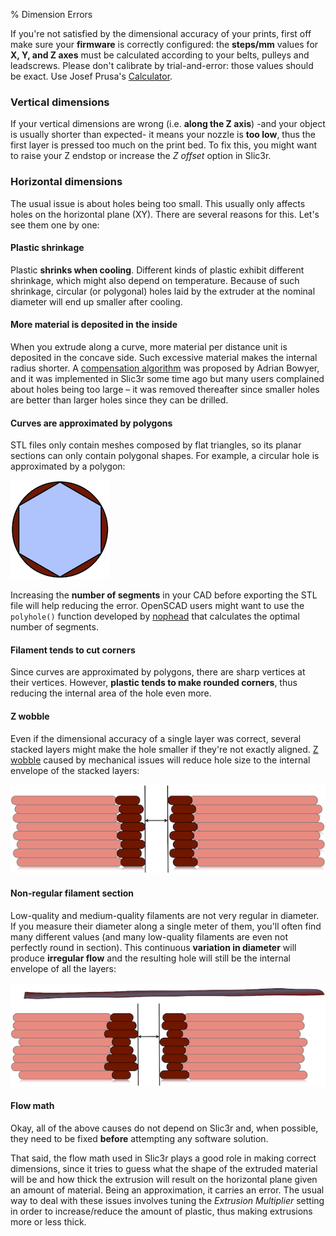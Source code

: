 % Dimension Errors

If you're not satisfied by the dimensional accuracy of your prints, first off make sure your **firmware** is correctly configured: the **steps/mm** values for **X, Y, and Z axes** must be calculated according to your belts, pulleys and leadscrews. Please don't calibrate by trial-and-error: those values should be exact. Use Josef Prusa's [Calculator](http://calculator.josefprusa.cz).

### Vertical dimensions

If your vertical dimensions are wrong (i.e. **along the Z axis**) -and your object is usually shorter than expected- it means your nozzle is **too low**, thus the first layer is pressed too much on the print bed. To fix this, you might want to raise your Z endstop or increase the *Z offset* option in Slic3r.

### Horizontal dimensions

The usual issue is about holes being too small. This usually only affects holes on the horizontal plane (XY). There are several reasons for this. Let's see them one by one:

#### Plastic shrinkage

Plastic **shrinks when cooling**. Different kinds of plastic exhibit different shrinkage, which might also depend on temperature. Because of such shrinkage, circular (or polygonal) holes laid by the extruder at the nominal diameter will end up smaller after cooling.

#### More material is deposited in the inside

When you extrude along a curve, more material per distance unit is deposited in the concave side. Such excessive material makes the internal radius shorter.
A [compensation algorithm](http://reprap.org/wiki/ArcCompensation) was proposed by Adrian Bowyer, and it was implemented in Slic3r some time ago but many users complained about holes being too large – it was removed thereafter since smaller holes are better than larger holes since they can be drilled.

#### Curves are approximated by polygons

STL files only contain meshes composed by flat triangles, so its planar sections can only contain polygonal shapes. For example, a circular hole is approximated by a polygon:

![image](images/dimension-errors/polygonal-hole.png)

Increasing the **number of segments** in your CAD before exporting the STL file will help reducing the error. OpenSCAD users might want to use the `polyhole()` function developed by [nophead](http://hydraraptor.blogspot.it/2011/02/polyholes.html) that calculates the optimal number of segments.

#### Filament tends to cut corners

Since curves are approximated by polygons, there are sharp vertices at their vertices. However, **plastic tends to make rounded corners**, thus reducing the internal area of the hole even more.

#### Z wobble

Even if the dimensional accuracy of a single layer was correct, several stacked layers might make the hole smaller if they're not exactly aligned. [Z wobble](troubleshooting.html#z-wobble) caused by mechanical issues will reduce hole size to the internal envelope of the stacked layers:

![image](images/dimension-errors/z-wobble.png)

#### Non-regular filament section

Low-quality and medium-quality filaments are not very regular in diameter. If you measure their diameter along a single meter of them, you'll often find many different values (and many low-quality filaments are even not perfectly round in section). This continuous **variation in diameter** will produce **irregular flow**  and the resulting hole will still be the internal envelope of all the layers:

![image](images/dimension-errors/irregular-filament.png)

#### Flow math

Okay, all of the above causes do not depend on Slic3r and, when possible, they need to be fixed **before** attempting any software solution.

That said, the flow math used in Slic3r plays a good role in making correct dimensions, since it tries to guess what the shape of the extruded material will be and how thick the extrusion will result on the horizontal plane given an amount of material. Being an approximation, it carries an error. The usual way to deal with these issues involves tuning the *Extrusion Multiplier* setting in order to increase/reduce the amount of plastic, thus making extrusions more or less thick.
